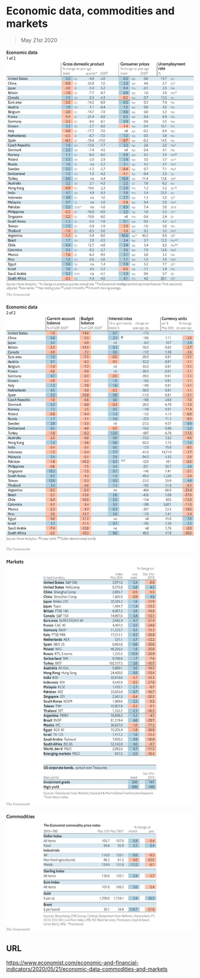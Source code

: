 # Economic data, commodities and markets

> May 21st 2020

![](./images/20200523_INT101.png)

![](./images/20200523_INT102.png)

![](./images/20200523_INT201.png)

![](./images/20200523_INT401.png)

## URL

https://www.economist.com/economic-and-financial-indicators/2020/05/21/economic-data-commodities-and-markets
